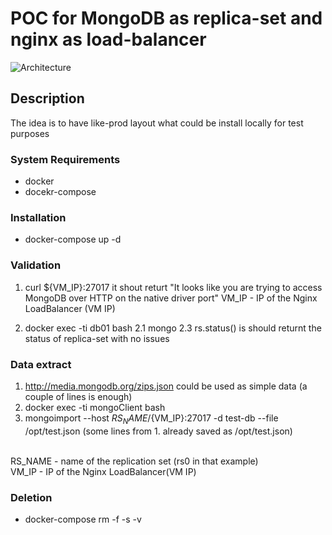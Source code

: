 # POC for MongoDB as replica-set and nginx as load-balancer 

![Architecture](https://docs.mongodb.com/manual/_images/replica-set-primary-with-two-secondaries.bakedsvg.svg)

## Description

The idea is to have like-prod layout what could be install locally for test purposes 

### System Requirements

* docker
* docekr-compose

### Installation

* docker-compose up -d

### Validation

1. curl ${VM_IP}:27017
it shout returt "It looks like you are trying to access MongoDB over HTTP on the native driver port"
VM_IP - IP of the Nginx LoadBalancer (VM IP)

2. docker exec -ti db01 bash
2.1 mongo
2.3 rs.status()
is should returnt the status of replica-set with no issues 

### Data extract 

1. http://media.mongodb.org/zips.json could be used as simple data (a couple of lines is enough)<br/> 
2. docker exec -ti mongoClient bash<br/>
3. mongoimport --host ${RS_NAME}/${VM_IP}:27017 -d test-db --file /opt/test.json (some lines from 1. already saved as /opt/test.json)<br/>
<br/>
RS_NAME - name of the replication set (rs0 in that example)<br/>
VM_IP - IP of the Nginx LoadBalancer(VM IP)<br/>

### Deletion

* docker-compose rm -f -s -v
